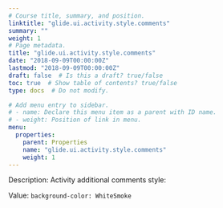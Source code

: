 ```yaml
---
# Course title, summary, and position.
linktitle: "glide.ui.activity.style.comments"
summary: ""
weight: 1
# Page metadata.
title: "glide.ui.activity.style.comments"
date: "2018-09-09T00:00:00Z"
lastmod: "2018-09-09T00:00:00Z"
draft: false  # Is this a draft? true/false
toc: true  # Show table of contents? true/false
type: docs  # Do not modify.

# Add menu entry to sidebar.
# - name: Declare this menu item as a parent with ID name.
# - weight: Position of link in menu.
menu:
  properties:
    parent: Properties
    name: "glide.ui.activity.style.comments"
    weight: 1
---
```


Description: Activity additional comments style:


Value: `background-color: WhiteSmoke`